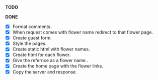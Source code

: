 **TODO**


**DONE**

- [x] Format comments.
- [x] When request comes with flower name redirect to that flower page.
- [x] Create guest form.
- [x] Style the pages.
- [x] Create static html with flower names.
- [x] Create html for each flower.
- [x] Give the refernce as a flower name .
- [x] Create the home page with the flower links.
- [x] Copy the server and response.
